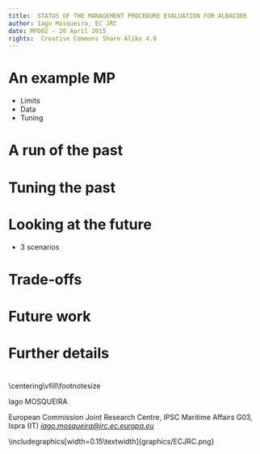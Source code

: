 ```yaml
---
title:  STATUS OF THE MANAGEMENT PROCEDURE EVALUATION FOR ALBACORE
author: Iago Mosqueira, EC JRC
date: MPD02 - 26 April 2015
rights:  Creative Commons Share Alike 4.0
---
```


# An example MP

- Limits
- Data
- Tuning

# A run of the past

# Tuning the past

# Looking at the future

- 3 scenarios

# Trade-offs

# Future work

# Further details

# 

\centering\vfill\footnotesize

Iago MOSQUEIRA

European Commission Joint Research Centre, IPSC Maritime Affairs G03, Ispra (IT) *iago.mosqueira@jrc.ec.europa.eu*

\includegraphics[width=0.15\textwidth]{graphics/ECJRC.png}
